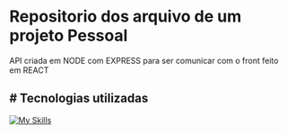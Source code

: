 # Repositorio dos arquivo de um projeto Pessoal

API criada em NODE com EXPRESS para ser comunicar com o front feito em REACT

## # Tecnologias utilizadas

[![My Skills](https://skillicons.dev/icons?i=webstorm,html,css,js,react,express,jwt,nodejs&theme=dark)](https://skillicons.dev)


